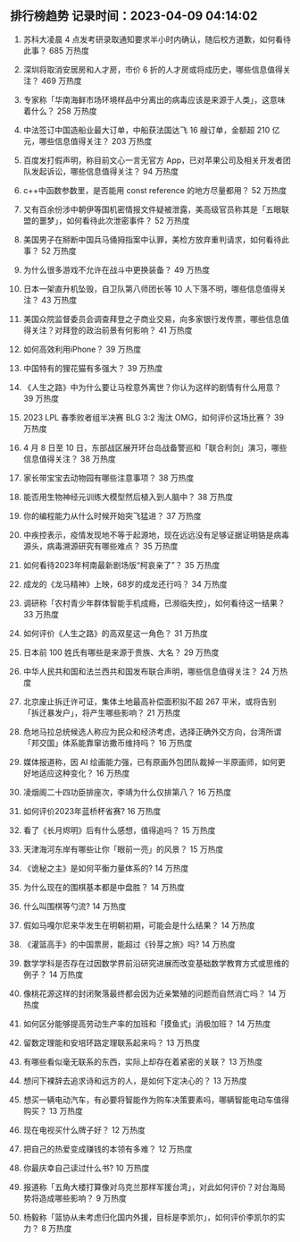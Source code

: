 
## 排行榜趋势 记录时间：2023-04-09 04:14:02
  
  1. 苏科大凌晨 4 点发考研录取通知要求半小时内确认，随后校方道歉，如何看待此事？ 685 万热度
    
  2. 深圳将取消安居房和人才房，市价 6 折的人才房或将成历史，哪些信息值得关注？ 469 万热度
    
  3. 专家称「华南海鲜市场环境样品中分离出的病毒应该是来源于人类」，这意味着什么？ 258 万热度
    
  4. 中法签订中国造船业最大订单，中船获法国达飞 16 艘订单，金额超 210 亿元，哪些信息值得关注？ 203 万热度
    
  5. 百度发打假声明，称目前文心一言无官方 App，已对苹果公司及相关开发者团队发起诉讼，哪些信息值得关注？ 94 万热度
    
  6. c++中函数参数里，是否能用 const reference 的地方尽量都用？ 52 万热度
    
  7. 又有百余份涉中朝伊等国机密情报文件疑被泄露，美高级官员称其是「五眼联盟的噩梦」，如何看待此次泄密事件？ 52 万热度
    
  8. 美国男子在掰断中国兵马俑拇指案中认罪，美检方放弃重判请求，如何看待此事？ 52 万热度
    
  9. 为什么很多游戏不允许在战斗中更换装备？ 49 万热度
    
  10. 日本一架直升机坠毁，自卫队第八师团长等 10 人下落不明，哪些信息值得关注？ 43 万热度
    
  11. 美国众院监督委员会调查拜登之子商业交易，向多家银行发传票，哪些信息值得关注？对拜登的政治前景有何影响？ 41 万热度
    
  12. 如何高效利用iPhone？ 39 万热度
    
  13. 中国特有的狸花猫有多强大？ 39 万热度
    
  14. 《人生之路》中为什么要让马栓意外离世？你认为这样的剧情有什么用意？ 39 万热度
    
  15. 2023 LPL 春季败者组半决赛 BLG 3:2 淘汰 OMG，如何评价这场比赛？ 39 万热度
    
  16. 4 月 8 日至 10 日，东部战区展开环台岛战备警巡和「联合利剑」演习，哪些信息值得关注？ 38 万热度
    
  17. 家长带宝宝去动物园有哪些注意事项？ 38 万热度
    
  18. 能否用生物神经元训练大模型然后植入到人脑中？ 38 万热度
    
  19. 你的编程能力从什么时候开始突飞猛进？ 37 万热度
    
  20. 中疾控表示，疫情发现地不等于起源地，现在远远没有足够证据证明貉是病毒源头，病毒溯源研究有哪些难点？ 35 万热度
    
  21. 如何看待2023年柯南最新剧场版“柯哀亲了”？ 35 万热度
    
  22. 成龙的《龙马精神》上映，68岁的成龙还行吗？ 34 万热度
    
  23. 调研称「农村青少年群体智能手机成瘾，已濒临失控」，如何看待这一结果？ 33 万热度
    
  24. 如何评价《人生之路》的高双星这一角色？ 31 万热度
    
  25. 日本前 100 姓氏有哪些是来源于贵族、大名？ 29 万热度
    
  26. 中华人民共和国和法兰西共和国发布联合声明，哪些信息值得关注？ 24 万热度
    
  27. 北京废止拆迁许可证，集体土地最高补偿面积拟不超 267 平米，或将告别「拆迁暴发户」，将产生哪些影响？ 21 万热度
    
  28. 危地马拉总统候选人称应为民众和经济考虑，选择正确外交方向，台湾所谓「邦交国」体系能靠窜访撒币维持吗？ 16 万热度
    
  29. 媒体报道称，因 AI 绘画能力强，已有原画外包团队裁掉一半原画师，如何更好地适应这种变化？ 16 万热度
    
  30. 凌烟阁二十四功臣排座次，李靖为什么仅排第八？ 16 万热度
    
  31. 如何评价2023年蓝桥杯省赛? 16 万热度
    
  32. 看了《长月烬明》后有什么感想，值得追吗？ 15 万热度
    
  33. 天津海河东岸有哪些让你「眼前一亮」的风景？ 15 万热度
    
  34. 《诡秘之主》是如何平衡力量体系的? 14 万热度
    
  35. 为什么现在的围棋基本都是中盘胜？ 14 万热度
    
  36. 什么叫围棋等勺流? 14 万热度
    
  37. 假如马嘎尔尼来华发生在明朝初期，可能会是什么结果？ 14 万热度
    
  38. 《灌篮高手》的中国票房，能超过《铃芽之旅》吗? 14 万热度
    
  39. 数学学科是否存在过因数学界前沿研究进展而改变基础数学教育方式或思维的例子？ 14 万热度
    
  40. 像桃花源这样的封闭聚落最终都会因为近亲繁殖的问题而自然消亡吗？ 14 万热度
    
  41. 如何区分能够提高劳动生产率的加班和「摸鱼式」消极加班？ 14 万热度
    
  42. 留数定理能和安培环路定理联系起来吗？ 13 万热度
    
  43. 有哪些看似毫无联系的东西，实际上却存在着紧密的关联？ 13 万热度
    
  44. 想问下裸辞去追求诗和远方的人，是如何下定决心的？ 13 万热度
    
  45. 想买一辆电动汽车，有必要将智能作为购车决策要素吗，哪辆智能电动车值得购买？ 13 万热度
    
  46. 现在电视买什么牌子好？ 12 万热度
    
  47. 把自己的热爱变成赚钱的本领有多难？ 12 万热度
    
  48. 你最庆幸自己读过什么书? 10 万热度
    
  49. 报道称「五角大楼打算像对乌克兰那样军援台湾」，对此如何评价？对台海局势将造成哪些影响？ 9 万热度
    
  50. 杨毅称「篮协从未考虑归化国内外援，目标是李凯尔」，如何评价李凯尔的实力？ 8 万热度
    